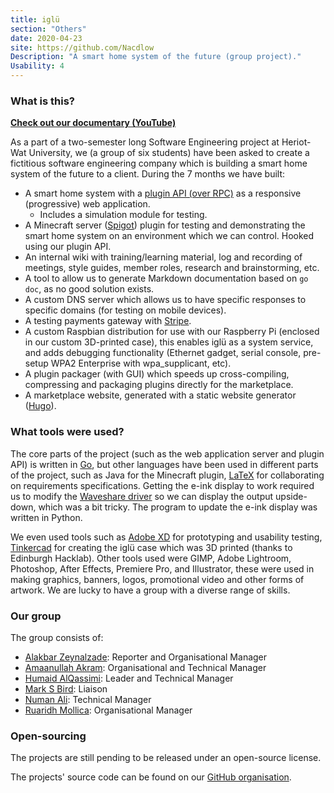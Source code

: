 ```yaml
---
title: iglü
section: "Others"
date: 2020-04-23
site: https://github.com/Nacdlow
Description: "A smart home system of the future (group project)."
Usability: 4
---
```


### What is this?

[**Check out our documentary (YouTube)**](https://www.youtube.com/watch?v=KMfItuTf2jQ)

As a part of a two-semester long Software Engineering project at Heriot-Wat
University, we (a group of six students) have been asked to create a fictitious
software engineering company which is building a smart home system of the
future to a client. During the 7 months we have built:

- A smart home system with a [plugin API (over RPC)](https://github.com/hashicorp/go-plugin)
  as a responsive (progressive) web application.
	- Includes a simulation module for testing.
- A Minecraft server ([Spigot]) plugin for testing and demonstrating the
  smart home system on an environment which we can control. Hooked using our
  plugin API.
- An internal wiki with training/learning material, log and recording of
  meetings, style guides, member roles, research and brainstorming, etc.
- A tool to allow us to generate Markdown documentation based on `go doc`, as
  no good solution exists.
- A custom DNS server which allows us to have specific responses to specific
  domains (for testing on mobile devices).
- A testing payments gateway with [Stripe].
- A custom Raspbian distribution for use with our Raspberry Pi (enclosed in our
  custom 3D-printed case), this enables iglü as a system service, and adds
  debugging functionality (Ethernet gadget, serial console, pre-setup WPA2
  Enterprise with wpa\_supplicant, etc).
- A plugin packager (with GUI) which speeds up cross-compiling, compressing and
  packaging plugins directly for the marketplace.
- A marketplace website, generated with a static website generator ([Hugo]).

### What tools were used?

The core parts of the project (such as the web application server and plugin
API) is written in [Go], but other languages have been used in different parts
of the project, such as Java for the Minecraft plugin, [LaTeX] for
collaborating on requirements specifications. Getting the e-ink display to work
required us to modify the [Waveshare driver](https://github.com/waveshare/e-Paper)
so we can display the output upside-down, which was a bit tricky. The program
to update the e-ink display was written in Python.

We even used tools such as [Adobe XD] for prototyping and usability testing,
[Tinkercad] for creating the iglü case which was 3D printed (thanks to
Edinburgh Hacklab). Other tools used were GIMP, Adobe Lightroom, Photoshop,
After Effects, Premiere Pro, and Illustrator, these were used in making
graphics, banners, logos, promotional video and other forms of artwork. We are
lucky to have a group with a diverse range of skills.

### Our group

The group consists of:

- [Alakbar Zeynalzade]\: Reporter and Organisational Manager
- [Amaanullah Akram]\: Organisational and Technical Manager
- [Humaid AlQassimi]\: Leader and Technical Manager
- [Mark S Bird]\: Liaison
- [Numan Ali]\: Technical Manager
- [Ruaridh Mollica]\: Organisational Manager


### Open-sourcing

The projects are still pending to be released under an open-source license.

The projects' source code can be found on our [GitHub organisation](https://github.com/Nacdlow).

[Alakbar Zeynalzade]: https://www.linkedin.com/in/alakbarzeynalzade/
[Amaanullah Akram]: https://www.linkedin.com/in/amaanakram/
[Humaid AlQassimi]: https://humaidq.ae
[Mark S Bird]: https://www.linkedin.com/in/mark-bird-/
[Numan Ali]: https://github.com/n-ali1
[Ruaridh Mollica]: https://www.linkedin.com/in/ruaridhmollica/

[LaTeX]: https://www.latex-project.org/
[Adobe XD]: https://www.adobe.com/products/xd.html
[Spigot]: https://www.spigotmc.org/wiki/about-spigot/
[Hugo]: https://gohugo.io
[Go]: https://go.dev
[Tinkercad]: https://www.tinkercad.com/
[Stripe]: https://stripe.com/

[AGPL license]: https://tldrlegal.com/license/gnu-affero-general-public-license-v3-(agpl-3.0)
